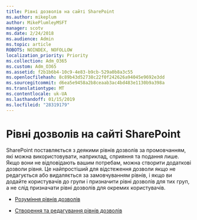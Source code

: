 ```yaml
---
title: Рівні дозволів на сайті SharePoint
ms.author: mikeplum
author: MikePlumleyMSFT
manager: scotv
ms.date: 2/24/2018
ms.audience: Admin
ms.topic: article
ROBOTS: NOINDEX, NOFOLLOW
localization_priority: Priority
ms.collection: Adm_O365
ms.custom: Adm_O365
ms.assetid: f2b1b6b4-10c9-4e83-b9cb-529a0b8a3c55
ms.openlocfilehash: 8c89b43d52738c22f0f242626a94045e9692e3dd
ms.sourcegitcommit: d6ea5e9458a2b8ceaab3ac4bd483e1130b9a398a
ms.translationtype: MT
ms.contentlocale: uk-UA
ms.lasthandoff: 01/15/2019
ms.locfileid: "28319179"
---
```

# <a name="sharepoint-online-permission-levels"></a>Рівні дозволів на сайті SharePoint

SharePoint поставляється з деякими рівнів дозволів за промовчанням, які можна використовувати, наприклад, сприяння та подання лише. Якщо вони не відповідають вашим потребам, можна створити додаткові дозволи рівня. Це найпростіший для відстеження дозволи якщо не редагується або видаляється за замовчуванням рівнів, і якщо ви додайте користувачів до групи і призначити рівні дозволів для тих груп, а не слід призначати рівні дозволів для окремих користувачів.
  
- [Розуміння рівнів дозволів](https://go.microsoft.com/fwlink/?linkid=867071)
    
- [Створення та редагування рівнів дозволів](https://go.microsoft.com/fwlink/?linkid=867072)
    

